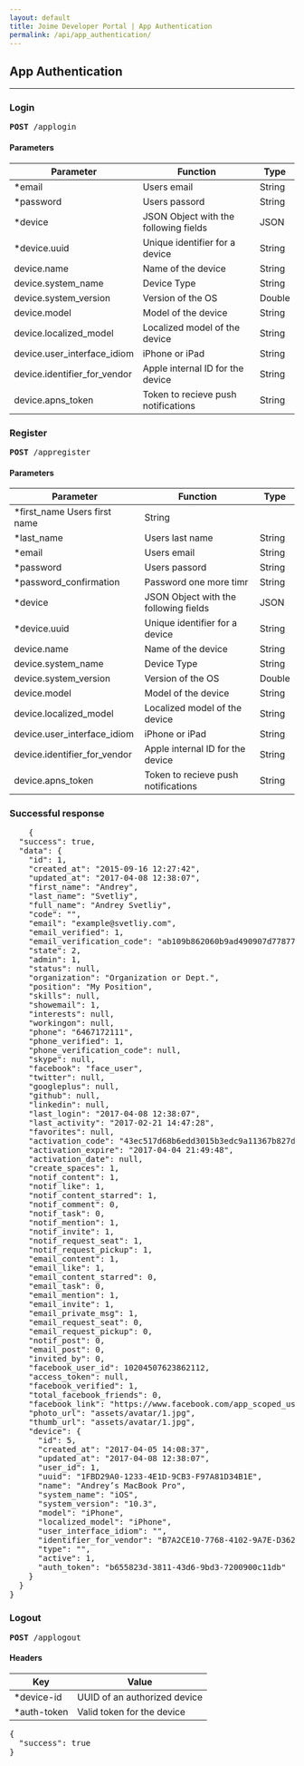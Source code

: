 ```yaml
---
layout: default
title: Joime Developer Portal | App Authentication
permalink: /api/app_authentication/
---
```


## App Authentication
<hr />

### Login
<pre><b>POST</b> /applogin</pre>

#### Parameters

Parameter | Function | Type
--------- | -------- | ----
*email | Users email | String
*password | Users passord | String
*device | JSON Object with the following fields | JSON
*device.uuid | Unique identifier for a device | String
device.name | Name of the device | String
device.system_name | Device Type | String
device.system_version | Version of the OS | Double
device.model | Model of the device | String
device.localized_model | Localized model of the device | String
device.user_interface_idiom | iPhone or iPad | String
device.identifier_for_vendor | Apple internal ID for the device | String
device.apns_token | Token to recieve push notifications | String

### Register
<pre><b>POST</b> /appregister</pre>

#### Parameters

Parameter | Function | Type
--------- | -------- | ----
*first_name Users first name | String
*last_name | Users last name | String
*email | Users email | String
*password | Users passord | String
*password_confirmation | Password one more timr | String
*device | JSON Object with the following fields | JSON
*device.uuid | Unique identifier for a device | String
device.name | Name of the device | String
device.system_name | Device Type | String
device.system_version | Version of the OS | Double
device.model | Model of the device | String
device.localized_model | Localized model of the device | String
device.user_interface_idiom | iPhone or iPad | String
device.identifier_for_vendor | Apple internal ID for the device | String
device.apns_token | Token to recieve push notifications | String

### Successful response
<pre>
    {
  "success": true,
  "data": {
    "id": 1,
    "created_at": "2015-09-16 12:27:42",
    "updated_at": "2017-04-08 12:38:07",
    "first_name": "Andrey",
    "last_name": "Svetliy",
    "full_name": "Andrey Svetliy",
    "code": "",
    "email": "example@svetliy.com",
    "email_verified": 1,
    "email_verification_code": "ab109b862060b9ad490907d778771d66dffa6dfe227700fbed84bcdb386bfa19",
    "state": 2,
    "admin": 1,
    "status": null,
    "organization": "Organization or Dept.",
    "position": "My Position",
    "skills": null,
    "showemail": 1,
    "interests": null,
    "workingon": null,
    "phone": "6467172111",
    "phone_verified": 1,
    "phone_verification_code": null,
    "skype": null,
    "facebook": "face_user",
    "twitter": null,
    "googleplus": null,
    "github": null,
    "linkedin": null,
    "last_login": "2017-04-08 12:38:07",
    "last_activity": "2017-02-21 14:47:28",
    "favorites": null,
    "activation_code": "43ec517d68b6edd3015b3edc9a11367b827db8eea0db60964700634d22d4d0cb",
    "activation_expire": "2017-04-04 21:49:48",
    "activation_date": null,
    "create_spaces": 1,
    "notif_content": 1,
    "notif_like": 1,
    "notif_content_starred": 1,
    "notif_comment": 0,
    "notif_task": 0,
    "notif_mention": 1,
    "notif_invite": 1,
    "notif_request_seat": 1,
    "notif_request_pickup": 1,
    "email_content": 1,
    "email_like": 1,
    "email_content_starred": 0,
    "email_task": 0,
    "email_mention": 1,
    "email_invite": 1,
    "email_private_msg": 1,
    "email_request_seat": 0,
    "email_request_pickup": 0,
    "notif_post": 0,
    "email_post": 0,
    "invited_by": 0,
    "facebook_user_id": 10204507623862112,
    "access_token": null,
    "facebook_verified": 1,
    "total_facebook_friends": 0,
    "facebook_link": "https://www.facebook.com/app_scoped_user_id/10204507623862994/",
    "photo_url": "assets/avatar/1.jpg",
    "thumb_url": "assets/avatar/1.jpg",
    "device": {
      "id": 5,
      "created_at": "2017-04-05 14:08:37",
      "updated_at": "2017-04-08 12:38:07",
      "user_id": 1,
      "uuid": "1FBD29A0-1233-4E1D-9CB3-F97A81D34B1E",
      "name": "Andrey’s MacBook Pro",
      "system_name": "iOS",
      "system_version": "10.3",
      "model": "iPhone",
      "localized_model": "iPhone",
      "user_interface_idiom": "",
      "identifier_for_vendor": "B7A2CE10-7768-4102-9A7E-D36294AA5791",
      "type": "",
      "active": 1,
      "auth_token": "b655823d-3811-43d6-9bd3-7200900c11db"
    }
  }
}
</pre>

### Logout
<pre><b>POST</b> /applogout</pre>

#### Headers

Key | Value 
--------- | -------- 
*device-id    | UUID of an authorized device 
*auth-token   | Valid token for the device

<pre>
{
  "success": true
}
</pre>



